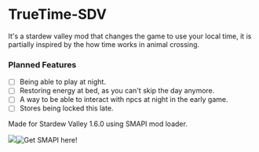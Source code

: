 # TrueTime-SDV


It's a stardew valley mod that changes the game to use your local time, it is partially inspired by the how time works in animal crossing.
### Planned Features
- [ ] Being able to play at night.
- [ ] Restoring energy at bed, as you can't skip the day anymore.
- [ ] A way to be able to interact with npcs at night in the early game.
- [ ] Stores being locked this late.

Made for Stardew Valley 1.6.0 using SMAPI mod loader.

![](https://smapi.io/Content/images/pufferchick.svg)![Get SMAPI here!](https://smapi.io/)
